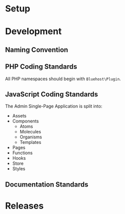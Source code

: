 # Setup

# Development

## Naming Convention



## PHP Coding Standards

All PHP namespaces should begin with `Bluehost\Plugin`.

## JavaScript Coding Standards

The Admin Single-Page Application is split into:
* Assets
* Components
  * Atoms
  * Molecules
  * Organisms
  * Templates
* Pages
* Functions
* Hooks
* Store
* Styles


## Documentation Standards

# Releases